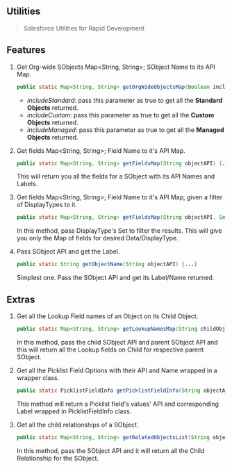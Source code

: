 ## Utilities
> Salesforce Utilities for Rapid Development

## Features

1. Get Org-wide SObjects Map<String, String>; SObject Name to its API Map.
	```java
	public static Map<String, String> getOrgWideObjectsMap(Boolean includeStandard, Boolean includeCustom, Boolean includeManaged) {...}
	```
	* _includeStandard_: pass this parameter as true to get all the **Standard Objects** returned.
	* _includeCustom_: pass this parameter as true to get all the **Custom Objects** returned.
	* _includeManaged_: pass this parameter as true to get all the **Managed Objects** returned.


2. Get fields Map<String, String>; Field Name to it's API Map.
	```java
	public static Map<String, String> getFieldsMap(String objectAPI) {...}
	```
	This will return you all the fields for a SObject with its API Names and Labels.

3. Get fields Map<String, String>; Field Name to it's API Map, given a filter of DisplayTypes to it.
	```java
	public static Map<String, String> getFieldsMap(String objectAPI, Set<DisplayType> types) {...}
	```
	In this method, pass DisplayType's Set to filter the results. This will give you only the Map of fields for desired Data/DisplayType.

4. Pass SObject API and get the Label.
	```java
	public static String getObjectName(String objectAPI) {...}
	```
	Simplest one. Pass the SObject API and get its Label/Name returned.

## Extras
1. Get all the Lookup Field names of an Object on its Child Object.
	```java
	public static Map<String, String> getLookupNamesMap(String childObjectAPI, String parentObjectAPI) {...}
	```
	In this method, pass the child SObject API and parent SObject API and this will return all the Lookup fields on Child for respective parent SObject.

2. Get all the Picklist Field Options with their API and Name wrapped in a wrapper class.
	```java
	public static PicklistFieldInfo getPicklistFieldInfo(String objectAPI, String fieldAPI, Boolean includeAll) {...}
	```
	This method will return a Picklist field's values' API and corresponding Label wrapped in PicklistFieldInfo class.

3. Get all the child relationships of a SObject.
	```java
	public static Map<String, String> getRelatedObjectsList(String objectAPI) {...}
	```
	In this method, pass the SObject API and it will return all the Child Relationship for the SObject.